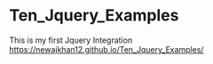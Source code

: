 # Ten_Jquery_Examples
This is my first Jquery Integration
https://newajkhan12.github.io/Ten_Jquery_Examples/
